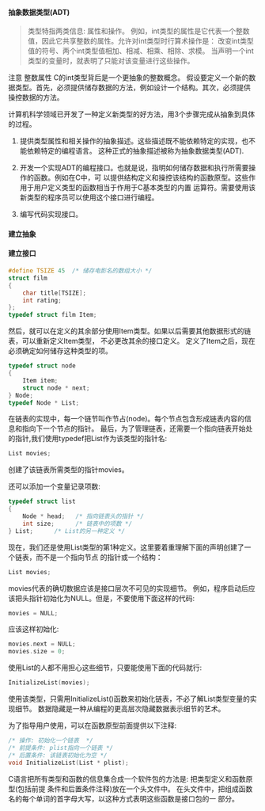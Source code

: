 #### 抽象数据类型(ADT)
> 类型特指两类信息: 属性和操作。
例如，int类型的属性是它代表一个整数值，因此它共享整数的属性。允许对int类型时行算术操作是：
改变int类型值的符号、两个int类型值相加、相减、相乘、相除、求模。
当声明一个int类型的变量时，就表明了只能对该变量进行这些操作。

注意 整数属性
C的int类型背后是一个更抽象的整数概念。
假设要定义一个新的数据类型。首先，必须提供储存数据的方法，例如设计一个结构。其次，必须提供
操控数据的方法。

计算机科学领域已开发了一种定义新类型的好方法，用3个步骤完成从抽象到具体的过程。

1. 提供类型属性和相关操作的抽象描述。这些描述既不能依赖特定的实现，也不能依赖特定的编程语言。
这种正式的抽象描述被称为抽象数据类型(ADT).

2. 开发一个实现ADT的编程接口。也就是说，指明如何储存数据和执行所需要操作的函数。例如在C中，可
以提供结构定义和操控该结构的函数原型。这些作用于用户定义类型的函数相当于作用于C基本类型的内置
运算符。需要使用该新类型的程序员可以使用这个接口进行编程。

3. 编写代码实现接口。


#### 建立抽象
#### 建立接口
```c
#define TSIZE 45  /* 储存电影名的数组大小 */
struct film
{
	char title[TSIZE];
	int rating;
};
typedef struct film Item;
```
然后，就可以在定义的其余部分使用Item类型。如果以后需要其他数据形式的链表，可以重新定义Item类型，
不必更改其余的接口定义。
定义了Item之后，现在必须确定如何储存这种类型的项。
```c
typedef struct node
{
	Item item;
	struct node * next;
} Node;
typedef Node * List;
```
在链表的实现中，每一个链节叫作节占(node)。每个节点包含形成链表内容的信息和指向下一个节点的指针。
最后，为了管理链表，还需要一个指向链表开始处的指针,我们使用typedef把List作为该类型的指针名:
```c
List movies;
```
创建了该链表所需类型的指针movies。

还可以添加一个变量记录项数:
```c
typedef struct list
{
	Node * head;   /* 指向链表头的指针 */
	int size;      /* 链表中的项数 */
} List;      /* List的另一种定义 */
```
现在，我们还是使用List类型的第1种定义。这里要着重理解下面的声明创建了一个链表，而不是一个指向节点
的指针或一个结构：
```c
List movies;
```
movies代表的确切数据应该是接口层次不可见的实现细节。
例如，程序启动后应该把头指针初始化为NULL。但是，不要使用下面这样的代码:
```c
movies = NULL;
```
应该这样初始化:
```c
movies.next = NULL;
movies.size = 0;
```
使用List的人都不用担心这些细节，只要能使用下面的代码就行:
```c
InitializeList(movies);
```
使用该类型，只需用InitializeList()函数来初始化链表，不必了解List类型变量的实现细节。
数据隐藏是一种从编程的更高层次隐藏数据表示细节的艺术。


为了指导用户使用，可以在函数原型前面提供以下注释:
```c
/* 操作: 初始化一个链表  */
/* 前提条件: plist指向一个链表 */
/* 后置条件: 该链表初始化为空 */
void InitializeList(List * plist);
```

C语言把所有类型和函数的信息集合成一个软件包的方法是: 把类型定义和函数原型(包括前提
条件和后置条件注释)放在一个头文件中。
在头文件中，把组成函数名的每个单词的首字母大写，以这种方式表明这些函数是接口包的一
部分。



